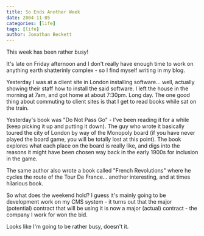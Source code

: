 ```yaml
---
title: So Ends Another Week
date: 2004-11-05
categories: [life]
tags: [life]
author: Jonathan Beckett
---
```


This week has been rather busy!

It's late on Friday afternoon and I don't really have enough time to work on anything earth shatterinly complex - so I find myself writing in my blog.

Yesterday I was at a client site in London installing software... well, actually showing their staff how to install the said software. I left the house in the morning at 7am, and got home at about 7:30pm. Long day. The one good thing about commuting to client sites is that I get to read books while sat on the train.

Yesterday's book was "Do Not Pass Go" - I've been reading it for a while (keep picking it up and putting it down). The guy who wrote it basically toured the city of London by way of the Monopoly board (if you have never played the board game, you will be totally lost at this point). The book explores what each place on the board is really like, and digs into the reasons it might have been chosen way back in the early 1900s for inclusion in the game.

The same author also wrote a book called "French Revolutions" where he cycles the route of the Tour De France... another interesting, and at times hilarious book.

So what does the weekend hold? I guess it's mainly going to be development work on my CMS system - it turns out that the major (potential) contract that will be using it is now a major (actual) contract - the company I work for won the bid.

Looks like I'm going to be rather busy, doesn't it.